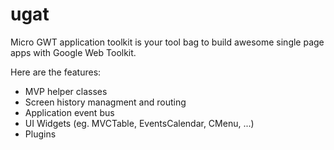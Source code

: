 ugat
====

Micro GWT application toolkit is your tool bag to build awesome single page apps with Google Web Toolkit.

Here are the features:

- MVP helper classes
- Screen history managment and routing
- Application event bus
- UI Widgets (eg. MVCTable, EventsCalendar, CMenu, ...)
- Plugins
